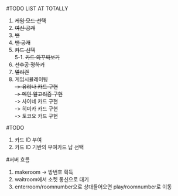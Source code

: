 #TODO LIST AT TOTALLY
1. ~~게임 모드 선택~~
2. ~~여신 공개~~  
3. ~~밴~~
4. ~~밴 공개~~
5. ~~카드 선택~~  
5-1. ~~카드 와꾸짜보기~~
6. ~~선후공 정하기~~
7. ~~멀리건~~
8. 게임시뮬레이팅  
~~-> 유리나 카드 구현~~  
~~-> 메인 알고리즘 구현~~  
-> 사이네 카드 구현  
-> 히미카 카드 구현  
-> 토코요 카드 구현


#TODO 
1. 카드 ID 부여
2. 카드 ID 기반의 부여카드 납 선택

#서버 흐름
1. makeroom -> 방번호 흭득
2. waitroom에서 소켓 통신으로 대기
3. enterroom/roomnumber으로 상대들어오면 play/roomnumber로 이동

